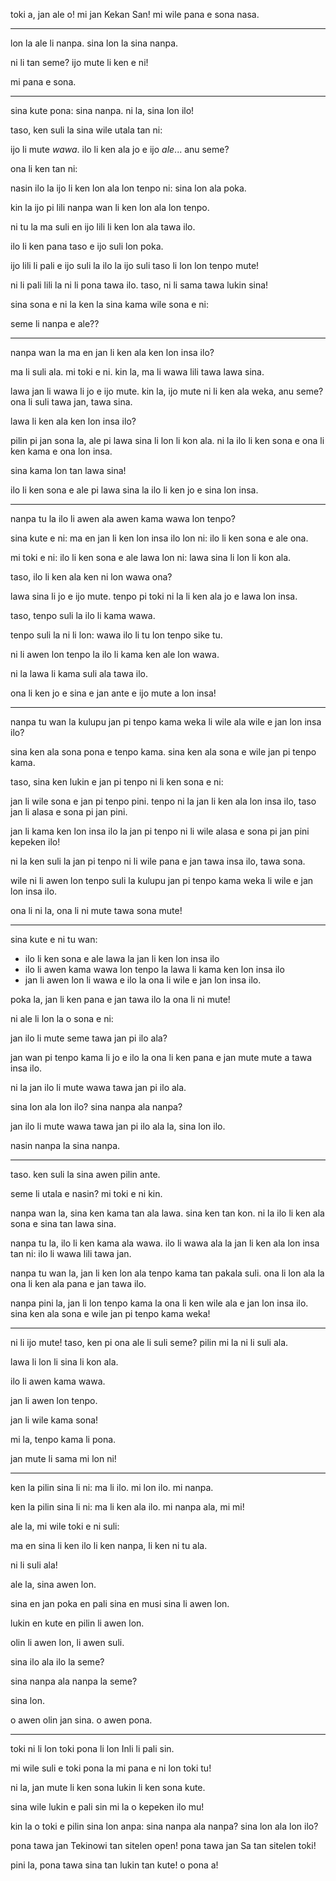 toki a, jan ale o! mi jan Kekan San! mi wile pana e sona nasa.

---

<!-- intro: everything is numbers -->

lon la ale li nanpa. sina lon la sina nanpa.

ni li tan seme? ijo mute li ken e ni!

mi pana e sona.

---

<!-- opening arguments: there are so many things, but computers don't have them all at once-->

sina kute pona: sina nanpa. ni la, sina lon ilo!

taso, ken suli la sina wile utala tan ni:

ijo li mute _wawa_. ilo li ken ala jo e ijo _ale_... anu seme?

ona li ken tan ni:

nasin ilo la ijo li ken lon ala lon tenpo ni: sina lon ala poka.

kin la ijo pi lili nanpa wan li ken lon ala lon tenpo.

ni tu la ma suli en ijo lili li ken lon ala tawa ilo.

ilo li ken pana taso e ijo suli lon poka.

ijo lili li pali e ijo suli la ilo la ijo suli taso li lon lon tenpo mute!

ni li pali lili la ni li pona tawa ilo. taso, ni li sama tawa lukin sina!

sina sona e ni la ken la sina kama wile sona e ni:

seme li nanpa e ale??

---

<!-- reason one: people can be in computers -->

nanpa wan la ma en jan li ken ala ken lon insa ilo?

ma li suli ala. mi toki e ni. kin la, ma li wawa lili tawa lawa sina.

lawa jan li wawa li jo e ijo mute. kin la, ijo mute ni li ken ala weka, anu seme? ona li suli tawa jan, tawa sina.

lawa li ken ala ken lon insa ilo?

pilin pi jan sona la, ale pi lawa sina li lon li kon ala. ni la ilo li ken sona e ona li ken kama e ona lon insa.

sina kama lon tan lawa sina!

ilo li ken sona e ale pi lawa sina la ilo li ken jo e sina lon insa.

---

<!-- reason two: computers keep getting better over time -->

nanpa tu la ilo li awen ala awen kama wawa lon tenpo?

sina kute e ni: ma en jan li ken lon insa ilo lon ni: ilo li ken sona e ale ona.

mi toki e ni: ilo li ken sona e ale lawa lon ni: lawa sina li lon li kon ala.

taso, ilo li ken ala ken ni lon wawa ona?

lawa sina li jo e ijo mute. tenpo pi toki ni la li ken ala jo e lawa lon insa.

taso, tenpo suli la ilo li kama wawa.

tenpo suli la ni li lon: wawa ilo li tu lon tenpo sike tu.

ni li awen lon tenpo la ilo li kama ken ale lon wawa.

ni la lawa li kama suli ala tawa ilo.

ona li ken jo e sina e jan ante e ijo mute a lon insa!

---

<!-- reason number three: future people want people inside computer -->

nanpa tu wan la kulupu jan pi tenpo kama weka li wile ala wile e jan lon insa ilo?

sina ken ala sona pona e tenpo kama. sina ken ala sona e wile jan pi tenpo kama.

taso, sina ken lukin e jan pi tenpo ni li ken sona e ni:

jan li wile sona e jan pi tenpo pini. tenpo ni la jan li ken ala lon insa ilo, taso jan li alasa e sona pi jan pini.

jan li kama ken lon insa ilo la jan pi tenpo ni li wile alasa e sona pi jan pini kepeken ilo!

ni la ken suli la jan pi tenpo ni li wile pana e jan tawa insa ilo, tawa sona.

wile ni li awen lon tenpo suli la kulupu jan pi tenpo kama weka li wile e jan lon insa ilo.

ona li ni la, ona li ni mute tawa sona mute!

---

<!-- closing arguments:  -->

sina kute e ni tu wan:

- ilo li ken sona e ale lawa la jan li ken lon insa ilo
- ilo li awen kama wawa lon tenpo la lawa li kama ken lon insa ilo
- jan li awen lon li wawa e ilo la ona li wile e jan lon insa ilo.

poka la, jan li ken pana e jan tawa ilo la ona li ni mute!

ni ale li lon la o sona e ni:

jan ilo li mute seme tawa jan pi ilo ala?

jan wan pi tenpo kama li jo e ilo la ona li ken pana e jan mute mute a tawa insa ilo.

ni la jan ilo li mute wawa tawa jan pi ilo ala.

sina lon ala lon ilo? sina nanpa ala nanpa?

jan ilo li mute wawa tawa jan pi ilo ala la, sina lon ilo.

nasin nanpa la sina nanpa.

---

<!-- counterarguments -->

taso. ken suli la sina awen pilin ante.

seme li utala e nasin? mi toki e ni kin.

nanpa wan la, sina ken kama tan ala lawa. sina ken tan kon. ni la ilo li ken ala sona e sina tan lawa sina.

nanpa tu la, ilo li ken kama ala wawa. ilo li wawa ala la jan li ken ala lon insa tan ni: ilo li wawa lili tawa jan.

nanpa tu wan la, jan li ken lon ala tenpo kama tan pakala suli. ona li lon ala la ona li ken ala pana e jan tawa ilo.

nanpa pini la, jan li lon tenpo kama la ona li ken wile ala e jan lon insa ilo. sina ken ala sona e wile jan pi tenpo kama weka!

---

ni li ijo mute! taso, ken pi ona ale li suli seme? pilin mi la ni li suli ala.

lawa li lon li sina li kon ala.

ilo li awen kama wawa.

jan li awen lon tenpo.

jan li wile kama sona!

mi la, tenpo kama li pona.

jan mute li sama mi lon ni!

---

<!-- finale -->

ken la pilin sina li ni: ma li ilo. mi lon ilo. mi nanpa.

ken la pilin sina li ni: ma li ken ala ilo. mi nanpa ala, mi mi!

ale la, mi wile toki e ni suli:

ma en sina li ken ilo li ken nanpa, li ken ni tu ala.

ni li suli ala!

ale la, sina awen lon.

sina en jan poka en pali sina en musi sina li awen lon.

lukin en kute en pilin li awen lon.

olin li awen lon, li awen suli.

sina ilo ala ilo la seme?

sina nanpa ala nanpa la seme?

sina lon.

o awen olin jan sina. o awen pona.

---

toki ni li lon toki pona li lon Inli li pali sin.

mi wile suli e toki pona la mi pana e ni lon toki tu!

ni la, jan mute li ken sona lukin li ken sona kute.

sina wile lukin e pali sin mi la o kepeken ilo mu!

kin la o toki e pilin sina lon anpa: sina nanpa ala nanpa? sina lon ala lon ilo?

pona tawa jan Tekinowi tan sitelen open! pona tawa jan Sa tan sitelen toki!

pini la, pona tawa sina tan lukin tan kute! o pona a!
